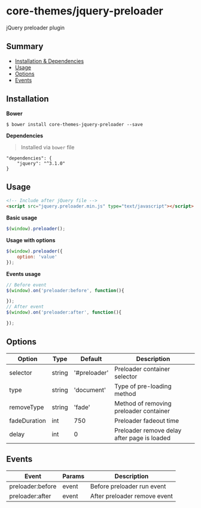# core-themes/jquery-preloader

jQuery preloader plugin

## Summary

- [Installation & Dependencies](#installation)
- [Usage](#usage)
- [Options](#options)
- [Events](#events)

## Installation

__Bower__

```
$ bower install core-themes-jquery-preloader --save
```

__Dependencies__

> Installed via `bower` file

```
"dependencies": {
    "jquery": "^3.1.0"
}
```

## Usage

```html
<!-- Include after jQuery file -->
<script src="jquery.preloader.min.js" type="text/javascript"></script>
```

__Basic usage__

```javascript
$(window).preloader();
```

__Usage with options__

```javascript
$(window).preloader({
    option: 'value'
});
```

__Events usage__

```javascript
// Before event
$(window).on('preloader:before', function(){

});
// After event
$(window).on('preloader:after', function(){

});
```

## Options

| Option | Type | Default | Description |
| ------ | ---- | ------- | ----------- |
| selector | string | '#preloader' | Preloader container selector |
| type | string | 'document' | Type of pre-loading method |
| removeType | string | 'fade' | Method of removing preloader container |
| fadeDuration | int | 750 | Preloader fadeout time |
| delay | int | 0 | Preloader remove delay after page is loaded |

## Events

| Event | Params | Description |
| ------ | ------ | ----------- |
| preloader:before| event | Before preloader run event |
| preloader:after| event | After preloader remove event |